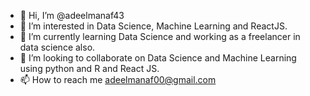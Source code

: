 - 👋 Hi, I’m @adeelmanaf43
- 👀 I’m interested in Data Science, Machine Learning and ReactJS.
- 🌱 I’m currently learning Data Science and working as a freelancer in data science also.
- 💞️ I’m looking to collaborate on Data Science and Machine Learning using python and R and React JS.
- 📫 How to reach me adeelmanaf00@gmail.com

<!---
adeelmanaf43/adeelmanaf43 is a ✨ special ✨ repository because its `README.md` (this file) appears on your GitHub profile.
You can click the Preview link to take a look at your changes.
--->
